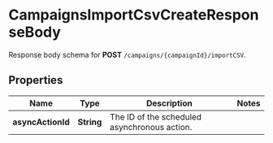 

# CampaignsImportCsvCreateResponseBody

Response body schema for **POST** `/campaigns/{campaignId}/importCSV`.

## Properties

| Name | Type | Description | Notes |
|------------ | ------------- | ------------- | -------------|
|**asyncActionId** | **String** | The ID of the scheduled asynchronous action. |  |



